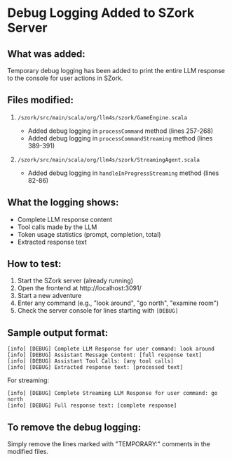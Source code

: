 # Debug Logging Added to SZork Server

## What was added:
Temporary debug logging has been added to print the entire LLM response to the console for user actions in SZork.

## Files modified:
1. `/szork/src/main/scala/org/llm4s/szork/GameEngine.scala`
   - Added debug logging in `processCommand` method (lines 257-268)
   - Added debug logging in `processCommandStreaming` method (lines 389-391)

2. `/szork/src/main/scala/org/llm4s/szork/StreamingAgent.scala`
   - Added debug logging in `handleInProgressStreaming` method (lines 82-86)

## What the logging shows:
- Complete LLM response content
- Tool calls made by the LLM
- Token usage statistics (prompt, completion, total)
- Extracted response text

## How to test:
1. Start the SZork server (already running)
2. Open the frontend at http://localhost:3091/
3. Start a new adventure
4. Enter any command (e.g., "look around", "go north", "examine room")
5. Check the server console for lines starting with `[DEBUG]`

## Sample output format:
```
[info] [DEBUG] Complete LLM Response for user command: look around
[info] [DEBUG] Assistant Message Content: [full response text]
[info] [DEBUG] Assistant Tool Calls: [any tool calls]
[info] [DEBUG] Extracted response text: [processed text]
```

For streaming:
```
[info] [DEBUG] Complete Streaming LLM Response for user command: go north
[info] [DEBUG] Full response text: [complete response]
```

## To remove the debug logging:
Simply remove the lines marked with "TEMPORARY:" comments in the modified files.